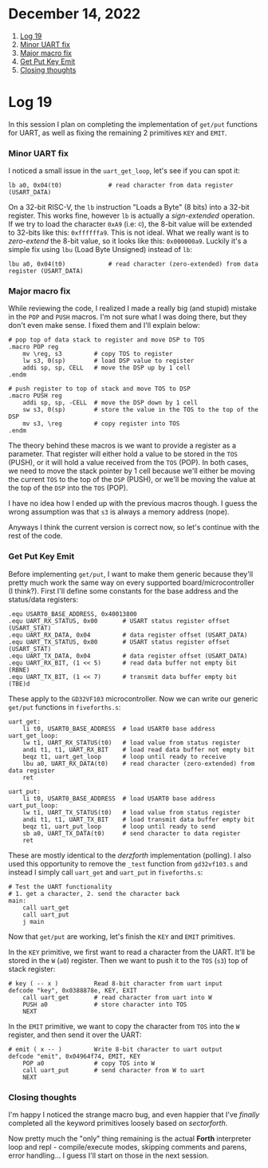 # December 14, 2022

1. [Log 19](#log-19)
2. [Minor UART fix](#minor-uart-fix)
3. [Major macro fix](#major-macro-fix)
4. [Get Put Key Emit](#get-put-key-emit)
5. [Closing thoughts](#closing-thoughts)

# Log 19

In this session I plan on completing the implementation of `get/put` functions for UART, as well as fixing the remaining 2 primitives `KEY` and `EMIT`.

### Minor UART fix

I noticed a small issue in the `uart_get_loop`, let's see if you can spot it:

```
lb a0, 0x04(t0)             # read character from data register (USART_DATA)
```

On a 32-bit RISC-V, the `lb` instruction "Loads a Byte" (8 bits) into a 32-bit register. This works fine, however `lb` is actually a _sign-extended_ operation. If we try to load the character `0xA9` (i.e: `©`), the 8-bit value will be extended to 32-bits like this: `0xffffffa9`. This is not ideal. What we really want is to _zero-extend_ the 8-bit value, so it looks like this: `0x000000a9`. Luckily it's a simple fix using `lbu` (Load Byte Unsigned) instead of `lb`:

```
lbu a0, 0x04(t0)            # read character (zero-extended) from data register (USART_DATA)
```

### Major macro fix

While reviewing the code, I realized I made a really big (and stupid) mistake in the `POP` and `PUSH` macros. I'm not sure what I was doing there, but they don't even make sense. I fixed them and I'll explain below:

```
# pop top of data stack to register and move DSP to TOS
.macro POP reg
    mv \reg, s3         # copy TOS to register
    lw s3, 0(sp)        # load DSP value to register
    addi sp, sp, CELL   # move the DSP up by 1 cell
.endm

# push register to top of stack and move TOS to DSP
.macro PUSH reg
    addi sp, sp, -CELL  # move the DSP down by 1 cell
    sw s3, 0(sp)        # store the value in the TOS to the top of the DSP
    mv s3, \reg         # copy register into TOS
.endm
```

The theory behind these macros is we want to provide a register as a parameter. That register will either hold a value to be stored in the `TOS` (PUSH), or it will hold a value received from the `TOS` (POP). In both cases, we need to move the stack pointer by 1 cell because we'll either be moving the current `TOS` to the top of the `DSP` (PUSH), or we'll be moving the value at the top of the `DSP` into the `TOS` (POP).

I have no idea how I ended up with the previous macros though. I guess the wrong assumption was that `s3` is always a memory address (nope).

Anyways I think the current version is correct now, so let's continue with the rest of the code.

### Get Put Key Emit

Before implementing `get/put`, I want to make them generic because they'll pretty much work the same way on every supported board/microcontroller (I think?). First I'll define some constants for the base address and the status/data registers:

```
.equ USART0_BASE_ADDRESS, 0x40013800
.equ UART_RX_STATUS, 0x00       # USART status register offset (USART_STAT)
.equ UART_RX_DATA, 0x04         # data register offset (USART_DATA)
.equ UART_TX_STATUS, 0x00       # USART status register offset (USART_STAT)
.equ UART_TX_DATA, 0x04         # data register offset (USART_DATA)
.equ UART_RX_BIT, (1 << 5)      # read data buffer not empty bit (RBNE)
.equ UART_TX_BIT, (1 << 7)      # transmit data buffer empty bit (TBE)d
```

These apply to the `GD32VF103` microcontroller. Now we can write our generic `get/put` functions in `fiveforths.s`:

```
uart_get:
    li t0, USART0_BASE_ADDRESS  # load USART0 base address
uart_get_loop:
    lw t1, UART_RX_STATUS(t0)   # load value from status register
    andi t1, t1, UART_RX_BIT    # load read data buffer not empty bit 
    beqz t1, uart_get_loop      # loop until ready to receive
    lbu a0, UART_RX_DATA(t0)    # read character (zero-extended) from data register
    ret

uart_put:
    li t0, USART0_BASE_ADDRESS  # load USART0 base address
uart_put_loop:
    lw t1, UART_TX_STATUS(t0)   # load value from status register
    andi t1, t1, UART_TX_BIT    # load transmit data buffer empty bit
    beqz t1, uart_put_loop      # loop until ready to send
    sb a0, UART_TX_DATA(t0)     # send character to data register
    ret
```

These are mostly identical to the _derzforth_ implementation (polling). I also used this opportunity to remove the `_test` function from `gd32vf103.s` and instead I simply call `uart_get` and `uart_put` in `fiveforths.s`:

```
# Test the UART functionality
# 1. get a character, 2. send the character back
main:
    call uart_get
    call uart_put
    j main
```

Now that `get/put` are working, let's finish the `KEY` and `EMIT` primitives.

In the `KEY` primitive, we first want to read a character from the UART. It'll be stored in the `W` (`a0`) register. Then we want to push it to the `TOS` (`s3`) top of stack register:

```
# key ( -- x )          Read 8-bit character from uart input
defcode "key", 0x0388878e, KEY, EXIT
    call uart_get       # read character from uart into W
    PUSH a0             # store character into TOS
    NEXT
```

In the `EMIT` primitive, we want to copy the character from `TOS` into the `W` register, and then send it over the UART:

```
# emit ( x -- )         Write 8-bit character to uart output
defcode "emit", 0x04964f74, EMIT, KEY
    POP a0              # copy TOS into W
    call uart_put       # send character from W to uart
    NEXT
```

### Closing thoughts

I'm happy I noticed the strange macro bug, and even happier that I've _finally_ completed all the keyword primitives loosely based on _sectorforth_.

Now pretty much the "only" thing remaining is the actual **Forth** interpreter loop and repl - compile/execute modes, skipping comments and parens, error handling... I guess I'll start on those in the next session.
